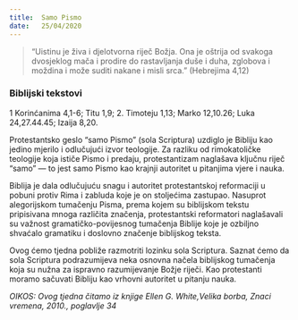 ```yaml
---
title:  Samo Pismo
date:   25/04/2020
---
```


> <p></p>
> “Uistinu je živa i djelotvorna riječ Božja. Ona je oštrija od svakoga dvosjeklog mača i prodire do rastavljanja duše i duha, zglobova i moždina i može suditi nakane i misli srca.” (Hebrejima 4,12)

### Biblijski tekstovi
1 Korinćanima 4,1-6; Titu 1,9; 2. Timoteju 1,13; Marko 12,10.26; Luka 24,27.44.45; Izaija 8,20.

Protestantsko geslo “samo Pismo” (sola Scriptura) uzdiglo je Bibliju kao jedino mjerilo i odlučujući izvor teologije. Za razliku od rimokatoličke teologije koja ističe Pismo i predaju, protestantizam naglašava ključnu riječ “samo” — to jest samo Pismo kao krajnji autoritet u pitanjima vjere i nauka.

Biblija je dala odlučujuću snagu i autoritet protestantskoj reformaciji u pobuni protiv Rima i zabluda koje je on stoljećima zastupao. Nasuprot alegorijskom tumačenju Pisma, prema kojem su biblijskom tekstu pripisivana mnoga različita značenja, protestantski reformatori naglašavali su važnost gramatičko-povijesnog tumačenja Biblije koje je ozbiljno shvaćalo gramatiku i doslovno značenje biblijskog teksta.

Ovog ćemo tjedna pobliže razmotriti lozinku sola Scriptura. Saznat ćemo da sola Scriptura podrazumijeva neka osnovna načela biblijskog tumačenja koja su nužna za ispravno razumijevanje Božje riječi. Kao protestanti moramo sačuvati Bibliju kao vrhovni autoritet u pitanju nauka.

*OIKOS: Ovog tjedna čitamo iz knjige Ellen G. White,Velika borba, Znaci vremena, 2010., poglavlje 34*
